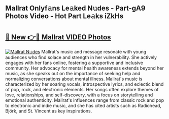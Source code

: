 ## Mallrat Onlyf𝚊ns Le𝚊ked N𝚞des - Part-gA9 Photos Video - Hot Part Le𝚊ks iZkHs

# <h2><a href="http://ab47169.deff.icu/?id=Mallrat">🔗 New 👉🔴 Mallrat VIDEO Photos</a></h2>

[![Mallrat N𝚞des](https://i.imgur.com/rIISA9y.gif)](http://ab47169.deff.icu/?id=Mallrat)
Mallrat's music and message resonate with young audiences who find solace and strength in her vulnerability. She actively engages with her fans online, fostering a supportive and inclusive community. Her advocacy for mental health awareness extends beyond her music, as she speaks out on the importance of seeking help and normalizing conversations about mental illness. Mallrat's music is characterized by her soaring vocals, introspective lyrics, and eclectic blend of pop, rock, and electronic elements. Her songs often explore themes of love, relationships, and self-discovery, with a focus on storytelling and emotional authenticity. Mallrat's influences range from classic rock and pop to electronic and indie music, and she has cited artists such as Radiohead, Björk, and St. Vincent as key inspirations.
